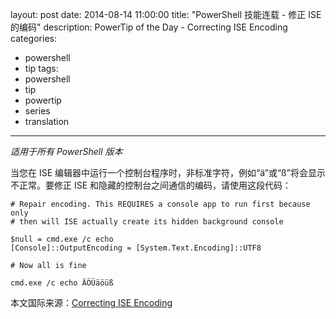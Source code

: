 ﻿layout: post
date: 2014-08-14 11:00:00
title: "PowerShell 技能连载 - 修正 ISE 的编码"
description: PowerTip of the Day - Correcting ISE Encoding
categories:
- powershell
- tip
tags:
- powershell
- tip
- powertip
- series
- translation
---
_适用于所有 PowerShell 版本_

当您在 ISE 编辑器中运行一个控制台程序时，非标准字符，例如“ä”或“ß”将会显示不正常。要修正 ISE 和隐藏的控制台之间通信的编码，请使用这段代码：

    # Repair encoding. This REQUIRES a console app to run first because only
    # then will ISE actually create its hidden background console
    
    $null = cmd.exe /c echo
    [Console]::OutputEncoding = [System.Text.Encoding]::UTF8
    
    # Now all is fine
    
    cmd.exe /c echo ÄÖÜäöüß

<!--more-->
本文国际来源：[Correcting ISE Encoding](http://community.idera.com/powershell/powertips/b/tips/posts/correcting-ise-encoding)
